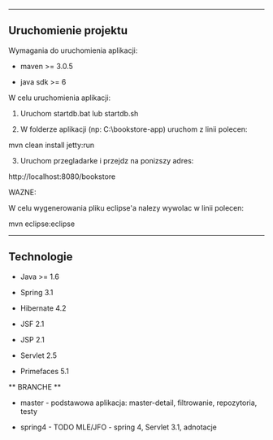 -----------------------------------
Uruchomienie projektu
-----------------------------------

Wymagania do uruchomienia aplikacji:

* maven >= 3.0.5

* java sdk >= 6


W celu uruchomienia aplikacji:

1. Uruchom startdb.bat lub  startdb.sh

2. W folderze aplikacji (np: C:\bookstore-app) uruchom z linii polecen:

mvn clean install jetty:run

3. Uruchom przegladarke i przejdz na ponizszy adres:

http://localhost:8080/bookstore


WAZNE:

W celu wygenerowania pliku eclipse'a nalezy wywolac w linii polecen:

mvn eclipse:eclipse

-----------------------------------
Technologie
-----------------------------------
* Java >= 1.6 

* Spring 3.1

* Hibernate 4.2

* JSF 2.1

* JSP 2.1

* Servlet 2.5

* Primefaces 5.1


** BRANCHE **

* master - podstawowa aplikacja: master-detail, filtrowanie, repozytoria, testy

* spring4 - TODO MLE/JFO - spring 4, Servlet 3.1, adnotacje


